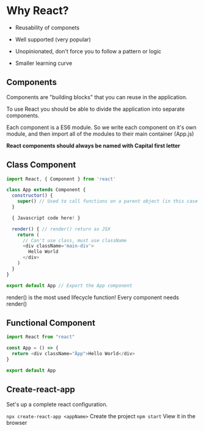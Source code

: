 # Why React?

- Reusability of componets

- Well supported (very popular)

- Unopinionated, don't force you to follow a pattern or logic

- Smaller learning curve

## Components 

Components are "building blocks" that you can reuse in the application.

To use React you should be able to divide the application into separate components.

Each component is a ES6 module. So we write each component on it's own module, and then import all of the modules to their main container (App.js)

**React components should always be named with Capital first letter**

## Class Component
```javascript
import React, { Component } from 'react'

class App extends Component {
  constructor() {
    super() // Used to call functions on a parent object (in this case Component)
  }

  { Javascript code here! }

  render() { // render() return as JSX 
    return (
      // Can't use class, must use className
      <div className='main-div'>
        Hello World
      </div>
    )
  }
}

export default App // Export the App component
```

render() is the most used lifecycle function!
Every component needs render()


## Functional Component

```javascript
import React from "react"

const App = () => {
  return <div className="Äpp">Hello World</div>
}

export default App
```

## Create-react-app

Set's up a complete react configuration.

`npx create-react-app <appName>` Create the project
`npm start` View it in the browser








